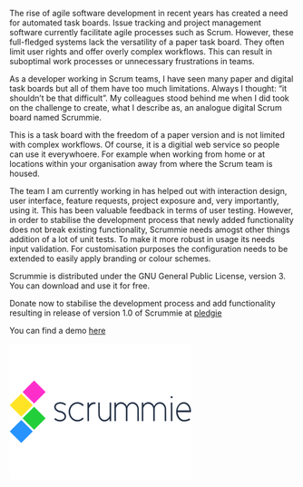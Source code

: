 The rise of agile software development in recent years has created a need for automated task boards. 
Issue tracking and project management software currently facilitate agile processes such as Scrum. 
However, these full-fledged systems lack the versatility of a paper task board. They often limit user 
rights and offer overly complex workflows. This can result in suboptimal work processes or unnecessary 
frustrations in teams.

As a developer working in Scrum teams, I have seen many paper and digital task boards but all of them 
have too much limitations. Always I thought: “it shouldn’t be that difficult”. My colleagues stood behind 
me when I did took on the challenge to create, what I describe as, an analogue digital Scrum board named 
Scrummie.

This is a task board with the freedom of a paper version and is not limited with complex workflows. Of 
course, it is a digitial web service so people can use it everywhoere. For example when working from home 
or at locations within your organisation away from where the Scrum team is housed.

The team I am currently working in has helped out with interaction design, user interface, feature requests, 
project exposure and, very importantly, using it. This has been valuable feedback in terms of user testing. 
However, in order to stabilise the development process that newly added functionality does not break existing 
functionality, Scrummie needs amogst other things addition of a lot of unit tests. To make it more robust in 
usage its needs input validation. For customisation purposes the configuration needs to be extended to easily 
apply branding or colour schemes.

Scrummie is distributed under the GNU General Public License, version 3. You can download and use it for free. 

Donate now to stabilise the development process and add functionality resulting in release of version 1.0 of Scrummie 
at [pledgie](https://pledgie.com/campaigns/25781)

You can find a demo [here](http://scrummie.meteor.com)

![Scrummie Logo](/public/img/scrummie-logo-big.png)